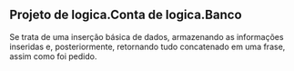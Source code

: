 ## Projeto de logica.Conta de logica.Banco

Se trata de uma inserção básica de dados, armazenando as informações inseridas e, posteriormente, retornando tudo concatenado em uma frase, assim como foi pedido.
